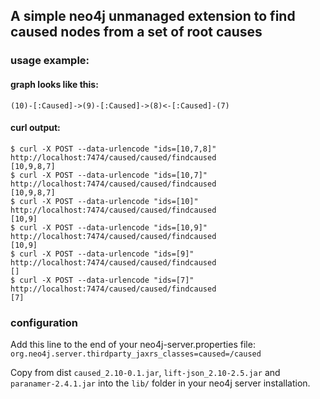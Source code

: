 ## A simple neo4j unmanaged extension to find caused nodes from a set of root causes

### usage example:

#### graph looks like this:
```
(10)-[:Caused]->(9)-[:Caused]->(8)<-[:Caused]-(7)
```

#### curl output:
``` shell
$ curl -X POST --data-urlencode "ids=[10,7,8]" http://localhost:7474/caused/caused/findcaused
[10,9,8,7] 
$ curl -X POST --data-urlencode "ids=[10,7]" http://localhost:7474/caused/caused/findcaused
[10,9,8,7] 
$ curl -X POST --data-urlencode "ids=[10]" http://localhost:7474/caused/caused/findcaused
[10,9]
$ curl -X POST --data-urlencode "ids=[10,9]" http://localhost:7474/caused/caused/findcaused
[10,9]
$ curl -X POST --data-urlencode "ids=[9]" http://localhost:7474/caused/caused/findcaused
[] 
$ curl -X POST --data-urlencode "ids=[7]" http://localhost:7474/caused/caused/findcaused
[7]
```

### configuration

Add this line to the end of your neo4j-server.properties file:
`org.neo4j.server.thirdparty_jaxrs_classes=caused=/caused`

Copy from dist `caused_2.10-0.1.jar`, `lift-json_2.10-2.5.jar` and `paranamer-2.4.1.jar` into the `lib/` folder in your neo4j server installation.

